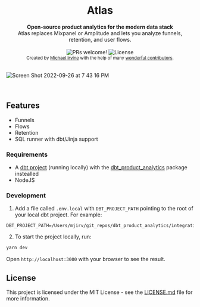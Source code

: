 <h1 align="center">Atlas</h1>

<div align="center"><strong>Open-source product analytics for the modern data stack</strong></div>
<div align="center">Atlas replaces Mixpanel or Amplitude and lets you analyze funnels, retention, and user flows.</div>

<br />

<div align="center">
  <img src="https://img.shields.io/static/v1?label=PRs&message=welcome&style=flat-square&color=5e17eb&labelColor=000000" alt="PRs welcome!" />

  <img alt="License" src="https://img.shields.io/github/license/jpedroschmitz/typescript-nextjs-starter?style=flat-square&color=5e17eb&labelColor=000000">
</div>

<div align="center">
  <sub>Created by <a href="https://github.com/mjirv">Michael Irvine</a> with the help of many <a href="https://github.com/mjirv/atlas/graphs/contributors">wonderful contributors</a>.</sub>
</div>

<br />

![Screen Shot 2022-09-26 at 7 43 16 PM](https://user-images.githubusercontent.com/5953854/192400417-6c73e781-1207-46b2-b82b-33279cac5f2e.png)

<br />

## Features

- Funnels
- Flows
- Retention
- SQL runner with dbt/Jinja support

### Requirements
* A [dbt project](https://getdbt.com) (running locally) with the [dbt_product_analytics](https://hub.getdbt.com/mjirv/dbt_product_analytics/latest/) package instealled
* NodeJS

### Development

1. Add a file called `.env.local` with `DBT_PROJECT_PATH` pointing to the root of your local dbt project. For example:
```
DBT_PROJECT_PATH=/Users/mjirv/git_repos/dbt_product_analytics/integration_tests
```
2. To start the project locally, run:

```bash
yarn dev
```

Open `http://localhost:3000` with your browser to see the result.

## License

This project is licensed under the MIT License - see the [LICENSE.md](LICENSE.md) file for more information.
